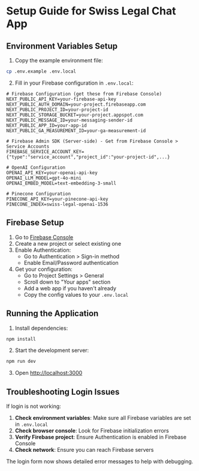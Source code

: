 # Setup Guide for Swiss Legal Chat App

## Environment Variables Setup

1. Copy the example environment file:
```bash
cp .env.example .env.local
```

2. Fill in your Firebase configuration in `.env.local`:

```env
# Firebase Configuration (get these from Firebase Console)
NEXT_PUBLIC_API_KEY=your-firebase-api-key
NEXT_PUBLIC_AUTH_DOMAIN=your-project.firebaseapp.com
NEXT_PUBLIC_PROJECT_ID=your-project-id
NEXT_PUBLIC_STORAGE_BUCKET=your-project.appspot.com
NEXT_PUBLIC_MESSAGE_ID=your-messaging-sender-id
NEXT_PUBLIC_APP_ID=your-app-id
NEXT_PUBLIC_GA_MEASUREMENT_ID=your-ga-measurement-id

# Firebase Admin SDK (Server-side) - Get from Firebase Console > Service Accounts
FIREBASE_SERVICE_ACCOUNT_KEY={"type":"service_account","project_id":"your-project-id",...}

# OpenAI Configuration
OPENAI_API_KEY=your-openai-api-key
OPENAI_LLM_MODEL=gpt-4o-mini
OPENAI_EMBED_MODEL=text-embedding-3-small

# Pinecone Configuration
PINECONE_API_KEY=your-pinecone-api-key
PINECONE_INDEX=swiss-legal-openai-1536
```

## Firebase Setup

1. Go to [Firebase Console](https://console.firebase.google.com/)
2. Create a new project or select existing one
3. Enable Authentication:
   - Go to Authentication > Sign-in method
   - Enable Email/Password authentication
4. Get your configuration:
   - Go to Project Settings > General
   - Scroll down to "Your apps" section
   - Add a web app if you haven't already
   - Copy the config values to your `.env.local`

## Running the Application

1. Install dependencies:
```bash
npm install
```

2. Start the development server:
```bash
npm run dev
```

3. Open [http://localhost:3000](http://localhost:3000)

## Troubleshooting Login Issues

If login is not working:

1. **Check environment variables**: Make sure all Firebase variables are set in `.env.local`
2. **Check browser console**: Look for Firebase initialization errors
3. **Verify Firebase project**: Ensure Authentication is enabled in Firebase Console
4. **Check network**: Ensure you can reach Firebase servers

The login form now shows detailed error messages to help with debugging.
